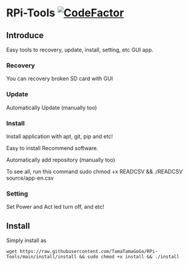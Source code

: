 # RPi-Tools  [![CodeFactor](https://www.codefactor.io/repository/github/tamatamagogo/rpi-tools/badge/main)](https://www.codefactor.io/repository/github/tamatamagogo/rpi-tools/overview/main)
## Introduce
Easy tools to recovery, update, install, setting, etc GUI app.
### Recovery
You can recovery broken SD card with GUI

### Update
Automatically Update (manually too)

### Install
Install application with apt, git, pip and etc!

 Easy to install Recommend software.

 Automatically add repository (manually too)
 
 To see all, run this command
     sudo chmod +x READCSV && ./READCSV source/app-en.csv

### Setting
Set Power and Act led turn off, and etc! 

## Install
Simply install as

    wget https://raw.githubusercontent.com/TamaTamaGoGo/RPi-Tools/main/install/install && sudo chmod +x install && ./install
